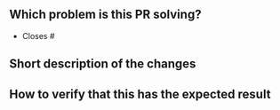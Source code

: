 <!--
Thank you for contributing to the project! 💜
Please see our [OSS process document](https://github.com/honeycombio/home/blob/main/honeycomb-oss-lifecycle-and-practices.md#) to get an idea of how we operate.
-->

## Which problem is this PR solving?

<please describe the issue>

- Closes #<enter issue here>

## Short description of the changes

## How to verify that this has the expected result
